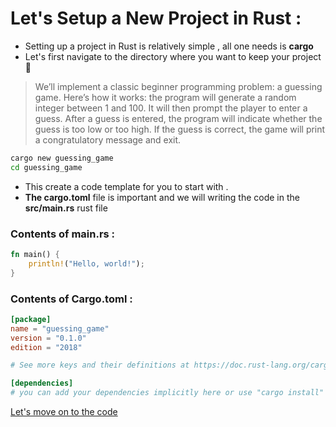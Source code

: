 # Let's Setup a New Project in Rust : 
- Setting up a project in Rust is relatively simple , all one needs is **cargo**
- Let's first navigate to the directory where you want to keep your project 🌿

> We’ll implement a classic beginner programming problem: a guessing game. Here’s how it works: the program will generate a random integer between 1 and 100. It will then prompt the player to enter a guess. After a guess is entered, the program will indicate whether the guess is too low or too high. If the guess is correct, the game will print a congratulatory message and exit.

```bash
cargo new guessing_game
cd guessing_game
```

- This create a code template for you to start with .
- **The cargo.toml** file is important and we will writing the code in the **src/main.rs** rust file 

### Contents of main.rs : 
```rust
fn main() {
    println!("Hello, world!");
}
```
### Contents of Cargo.toml :
```toml
[package]
name = "guessing_game"
version = "0.1.0"
edition = "2018"

# See more keys and their definitions at https://doc.rust-lang.org/cargo/reference/manifest.html

[dependencies]
# you can add your dependencies implicitly here or use "cargo install" , we will discuss it later 
```
[Let's move on to the code](./game.md)
